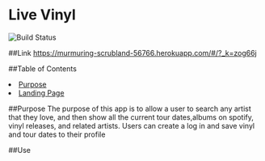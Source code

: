 # Live Vinyl

![Build Status](https://travis-ci.org/rlynn523/live-vinyl.svg?branch=mvp-staging)

##Link
https://murmuring-scrubland-56766.herokuapp.com/#/?_k=zog66j

##Table of Contents
<li><a href='#purpose'>Purpose</a></li>
<li><a href='#landing-page'>Landing Page</a></li>

##Purpose
The purpose of this app is to allow a user to search any artist that they love, and then show all the current tour dates,albums on spotify, vinyl releases, and related artists. Users can create a log in and save vinyl and tour dates to their profile

##Use

